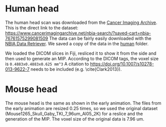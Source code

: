 # Human head
The human head scan was downloaded from the [Cancer Imaging Archive](https://www.cancerimagingarchive.net).
This is the direct link to the dataset: https://www.cancerimagingarchive.net/nbia-search/?saved-cart=nbia-76761575299081509
The data can be fairly easily downloaded with the [NBIA Data Retriever](https://wiki.cancerimagingarchive.net/display/NBIA/Downloading+TCIA+Images).
We saved a copy of the data in the [human](human) folder.

We loaded the DICOM slices in Fiji, resliced it to show it from the side and then used to generate an MIP.
According to the DICOM tags, the voxel size is `0.4883x0.4883x0.625 mm^3`
A citation to https://doi.org/10.1007/s10278-013-9622-7 needs to be included (e.g. \cite{Clark2013}).

# Mouse head
The mouse head is the same as shown in the early animation.
The files from the early animation are resized 0.25 times, so we used the original dataset (Mouse1265_Skull_Gaby_TKI_7_96um_Al05_2K) for a reslice and the generation of the MIP.
The voxel size of the original data is 7.96 um.
